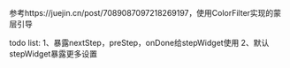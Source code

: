 参考https://juejin.cn/post/7089087097218269197，使用ColorFilter实现的蒙层引导

todo list:
1、暴露nextStep，preStep，onDone给stepWidget使用
2、默认stepWidget暴露更多设置

